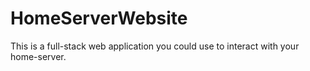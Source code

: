 # HomeServerWebsite
This is a full-stack web application you could use to interact with your home-server.
